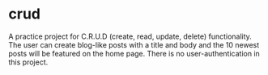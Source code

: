 # crud
A practice project for C.R.U.D (create, read, update, delete) functionality. The user can create blog-like posts with a title and body and the 10 newest posts will be featured on the home page. There is no user-authentication in this project. 
